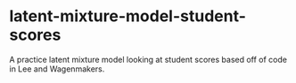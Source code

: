 # latent-mixture-model-student-scores
A practice latent mixture model looking at student scores based off of code in Lee and Wagenmakers. 
